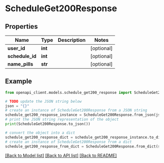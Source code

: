 # ScheduleGet200Response


## Properties

Name | Type | Description | Notes
------------ | ------------- | ------------- | -------------
**user_id** | **int** |  | [optional] 
**schedule_id** | **int** |  | [optional] 
**name_pills** | **str** |  | [optional] 

## Example

```python
from openapi_client.models.schedule_get200_response import ScheduleGet200Response

# TODO update the JSON string below
json = "{}"
# create an instance of ScheduleGet200Response from a JSON string
schedule_get200_response_instance = ScheduleGet200Response.from_json(json)
# print the JSON string representation of the object
print(ScheduleGet200Response.to_json())

# convert the object into a dict
schedule_get200_response_dict = schedule_get200_response_instance.to_dict()
# create an instance of ScheduleGet200Response from a dict
schedule_get200_response_from_dict = ScheduleGet200Response.from_dict(schedule_get200_response_dict)
```
[[Back to Model list]](../README.md#documentation-for-models) [[Back to API list]](../README.md#documentation-for-api-endpoints) [[Back to README]](../README.md)


